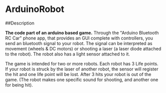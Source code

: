 # ArduinoRobot

##Description

__The code part of an arduino based game.__ Through the "Arduino Bluetooth RC Car" phone app, that provides an GUI complete with controllers, you send an bluetooth signal to your robot.
The signal can be interpreted as movement (wheels & DC motors) or shooting a laser (a laser diode attached to the robot). The robot also has a light sensor attached to it.

The game is intended for two or more robots. Each robot has 3 Life points. If your robot is struck by the laser of another robot, the sensor will register the hit and one life point will be lost.
After 3 hits your robot is out of the game. (The robot makes one specific sound for shooting, and another one for being hit).
